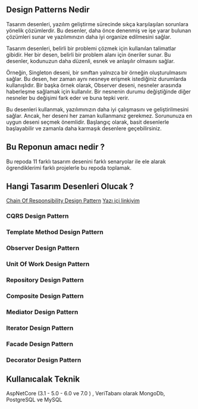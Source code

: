 ## Design Patterns Nedir

 Tasarım desenleri, yazılım geliştirme sürecinde sıkça karşılaşılan sorunlara yönelik çözümlerdir. Bu desenler, daha önce denenmiş ve işe yarar bulunan çözümleri sunar ve yazılımınızın daha iyi organize edilmesini sağlar.

Tasarım desenleri, belirli bir problemi çözmek için kullanılan talimatlar gibidir. Her bir desen, belirli bir problem alanı için öneriler sunar. Bu desenler, kodunuzun daha düzenli, esnek ve anlaşılır olmasını sağlar.

Örneğin, Singleton deseni, bir sınıftan yalnızca bir örneğin oluşturulmasını sağlar. Bu desen, her zaman aynı nesneye erişmek istediğiniz durumlarda kullanışlıdır. Bir başka örnek olarak, Observer deseni, nesneler arasında haberleşme sağlamak için kullanılır. Bir nesnenin durumu değiştiğinde diğer nesneler bu değişimi fark eder ve buna tepki verir.

Bu desenleri kullanmak, yazılımınızın daha iyi çalışmasını ve geliştirilmesini sağlar. Ancak, her deseni her zaman kullanmanız gerekmez. Sorununuza en uygun deseni seçmek önemlidir. Başlangıç olarak, basit desenlerle başlayabilir ve zamanla daha karmaşık desenlere geçebilirsiniz.

## Bu Reponun amacı nedir ?

Bu repoda 11 farklı tasarım desenini farklı senaryolar ile ele alarak ögrendiklerimi farklı projelerle bu repoda toplamak.

## Hangi Tasarım Desenleri Olucak ?

[Chain Of Responsibility Design Pattern]([https://www.google.com](https://github.com/ferhanabaci/DesignPatterns/tree/master/ChainOfResponsibilityDesignPatern/DesignPattern.ChainOfResponsibility))
[Yazı içi linkiyim](https://www.google.com)
### CQRS Design Pattern
### Template Method Design Pattern
### Observer Design Pattern
### Unit Of Work Design Pattern
### Repository Design Pattern
### Composite Design Pattern
### Mediator Design Pattern
### Iterator Design Pattern
### Facade Design Pattern
### Decorator Design Pattern

## Kullanıcalak Teknik 

AspNetCore (3.1 - 5.0 - 6.0 ve 7.0 ) , VeriTabanı olarak MongoDb, PostgreSQL ve MySQL 
